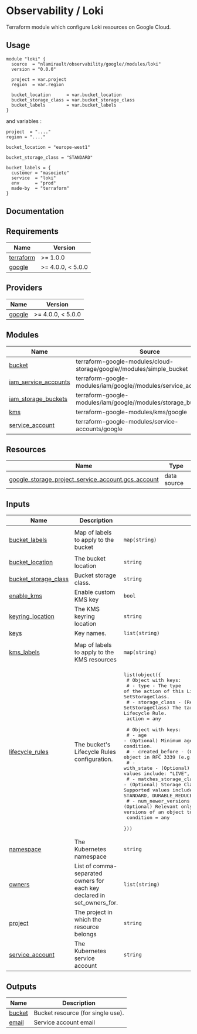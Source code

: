 # Observability / Loki

Terraform module which configure Loki resources on Google Cloud.

## Usage

```hcl
module "loki" {
  source  = "nlamirault/observability/google//modules/loki"
  version = "0.0.0"

  project = var.project
  region  = var.region

  bucket_location      = var.bucket_location
  bucket_storage_class = var.bucket_storage_class
  bucket_labels        = var.bucket_labels
}
```

and variables :

```hcl
project  = "...."
region = "...."

bucket_location = "europe-west1"

bucket_storage_class = "STANDARD"

bucket_labels = {
  customer = "masociete"
  service  = "loki"
  env      = "prod"
  made-by  = "terraform"
}
```

## Documentation

<!-- BEGINNING OF PRE-COMMIT-TERRAFORM DOCS HOOK -->
## Requirements

| Name | Version |
|------|---------|
| <a name="requirement_terraform"></a> [terraform](#requirement\_terraform) | >= 1.0.0 |
| <a name="requirement_google"></a> [google](#requirement\_google) | >= 4.0.0, < 5.0.0 |

## Providers

| Name | Version |
|------|---------|
| <a name="provider_google"></a> [google](#provider\_google) | >= 4.0.0, < 5.0.0 |

## Modules

| Name | Source | Version |
|------|--------|---------|
| <a name="module_bucket"></a> [bucket](#module\_bucket) | terraform-google-modules/cloud-storage/google//modules/simple_bucket | 3.1.0 |
| <a name="module_iam_service_accounts"></a> [iam\_service\_accounts](#module\_iam\_service\_accounts) | terraform-google-modules/iam/google//modules/service_accounts_iam | 7.4.0 |
| <a name="module_iam_storage_buckets"></a> [iam\_storage\_buckets](#module\_iam\_storage\_buckets) | terraform-google-modules/iam/google//modules/storage_buckets_iam | 7.4.0 |
| <a name="module_kms"></a> [kms](#module\_kms) | terraform-google-modules/kms/google | 2.1.0 |
| <a name="module_service_account"></a> [service\_account](#module\_service\_account) | terraform-google-modules/service-accounts/google | 4.0.3 |

## Resources

| Name | Type |
|------|------|
| [google_storage_project_service_account.gcs_account](https://registry.terraform.io/providers/hashicorp/google/latest/docs/data-sources/storage_project_service_account) | data source |

## Inputs

| Name | Description | Type | Default | Required |
|------|-------------|------|---------|:--------:|
| <a name="input_bucket_labels"></a> [bucket\_labels](#input\_bucket\_labels) | Map of labels to apply to the bucket | `map(string)` | <pre>{<br>  "made-by": "terraform"<br>}</pre> | no |
| <a name="input_bucket_location"></a> [bucket\_location](#input\_bucket\_location) | The bucket location | `string` | n/a | yes |
| <a name="input_bucket_storage_class"></a> [bucket\_storage\_class](#input\_bucket\_storage\_class) | Bucket storage class. | `string` | `"MULTI_REGIONAL"` | no |
| <a name="input_enable_kms"></a> [enable\_kms](#input\_enable\_kms) | Enable custom KMS key | `bool` | n/a | yes |
| <a name="input_keyring_location"></a> [keyring\_location](#input\_keyring\_location) | The KMS keyring location | `string` | n/a | yes |
| <a name="input_keys"></a> [keys](#input\_keys) | Key names. | `list(string)` | `[]` | no |
| <a name="input_kms_labels"></a> [kms\_labels](#input\_kms\_labels) | Map of labels to apply to the KMS resources | `map(string)` | <pre>{<br>  "made-by": "terraform"<br>}</pre> | no |
| <a name="input_lifecycle_rules"></a> [lifecycle\_rules](#input\_lifecycle\_rules) | The bucket's Lifecycle Rules configuration. | <pre>list(object({<br>    # Object with keys:<br>    # - type - The type of the action of this Lifecycle Rule. Supported values: Delete and SetStorageClass.<br>    # - storage_class - (Required if action type is SetStorageClass) The target Storage Class of objects affected by this Lifecycle Rule.<br>    action = any<br><br>    # Object with keys:<br>    # - age - (Optional) Minimum age of an object in days to satisfy this condition.<br>    # - created_before - (Optional) Creation date of an object in RFC 3339 (e.g. 2017-06-13) to satisfy this condition.<br>    # - with_state - (Optional) Match to live and/or archived objects. Supported values include: "LIVE", "ARCHIVED", "ANY".<br>    # - matches_storage_class - (Optional) Storage Class of objects to satisfy this condition. Supported values include: MULTI_REGIONAL, REGIONAL, NEARLINE, COLDLINE, STANDARD, DURABLE_REDUCED_AVAILABILITY.<br>    # - num_newer_versions - (Optional) Relevant only for versioned objects. The number of newer versions of an object to satisfy this condition.<br>    condition = any<br>  }))</pre> | <pre>[<br>  {<br>    "action": {<br>      "type": "Delete"<br>    },<br>    "condition": {<br>      "age": 365,<br>      "with_state": "ANY"<br>    }<br>  }<br>]</pre> | no |
| <a name="input_namespace"></a> [namespace](#input\_namespace) | The Kubernetes namespace | `string` | n/a | yes |
| <a name="input_owners"></a> [owners](#input\_owners) | List of comma-separated owners for each key declared in set\_owners\_for. | `list(string)` | `[]` | no |
| <a name="input_project"></a> [project](#input\_project) | The project in which the resource belongs | `string` | n/a | yes |
| <a name="input_service_account"></a> [service\_account](#input\_service\_account) | The Kubernetes service account | `string` | n/a | yes |

## Outputs

| Name | Description |
|------|-------------|
| <a name="output_bucket"></a> [bucket](#output\_bucket) | Bucket resource (for single use). |
| <a name="output_email"></a> [email](#output\_email) | Service account email |
<!-- END OF PRE-COMMIT-TERRAFORM DOCS HOOK -->
